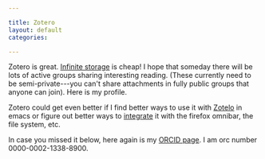 ```yaml
---

title: Zotero
layout: default
categories: 

---
```



Zotero is great.
[Infinite storage] is cheap!
I hope that someday there will be lots of active groups sharing
interesting reading.
(These currently need to be semi-private---you can't share attachments
in fully public groups that anyone can join).
Here is my profile.

Zotero could get even better if I find better ways to use it with
[Zotelo] in emacs or figure out better ways to [integrate] it with the
firefox omnibar, the file system, etc.

In case you missed it below, here again is my [ORCID page].
I am orc number 0000-0002-1338-8900.

[ORCID page]: http://orcid.org/0000-0002-1338-8900
[Infinite storage]: https://www.zotero.org/support/storage
[Zotelo]: https://github.com/vitoshka/zotelo
[integrate]: https://forums.zotero.org/discussion/34183/search-library-directly-from-firefox-location-bar/#Item_1
[profile]:https://www.zotero.org/jshoyer
